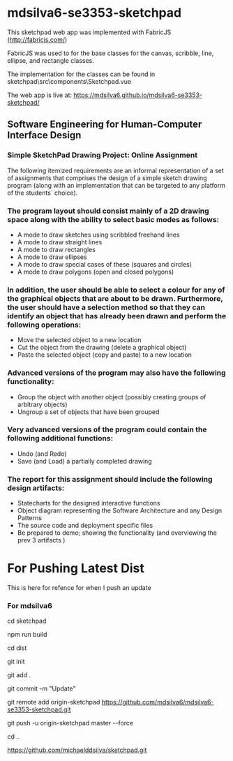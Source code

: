 # mdsilva6-se3353-sketchpad

This sketchpad web app was implemented with FabricJS (http://fabricjs.com/)

FabricJS was used to for the base classes for the canvas, scribble, line, ellipse, and rectangle classes. 

The implementation for the classes can be found in sketchpad\src\components\Sketchpad.vue

The web app is live at: https://mdsilva6.github.io/mdsilva6-se3353-sketchpad/

## Software Engineering for Human-Computer Interface Design 
### Simple SketchPad Drawing Project:  Online Assignment 

The following itemized requirements are an informal representation of a set of assignments that comprises the design of a simple sketch drawing program (along with an implementation that can be targeted to any platform of the students` choice). 

### The program layout should consist mainly of a 2D drawing space along with the ability to select basic modes as follows: 

- A mode to draw sketches using scribbled freehand lines 
- A mode to draw straight lines 
- A mode to draw rectangles 
- A mode to draw ellipses 
- A mode to draw special cases of these (squares and circles) 
- A mode to draw polygons (open and closed polygons) 

### In addition, the user should be able to select a colour for any of the graphical objects that are about to be drawn. Furthermore, the user should have a selection method so that they can identify an object that has already been drawn and perform the following operations: 

- Move the selected object to a new location 
- Cut the object from the drawing (delete a graphical object) 
- Paste the selected object (copy and paste) to a new location 

### Advanced versions of the program may also have the following functionality: 

- Group the object with another object (possibly creating groups of arbitrary objects) 
- Ungroup a set of objects that have been grouped 

### Very advanced versions of the program could contain the following additional functions: 

- Undo (and Redo) 
- Save (and Load) a partially completed drawing 

### The report for this assignment should include the following design artifacts: 

- Statecharts for the designed interactive functions 
- Object diagram representing the Software Architecture and any Design Patterns 
- The source code and deployment specific files 
- Be prepared to demo; showing the functionality (and overviewing the prev 3 artifacts )


# For Pushing Latest Dist 

This is here for refence for when I push an update

### For mdsilva6

cd sketchpad

npm run build

cd dist

git init

git add .

git commit -m "Update"

git remote add origin-sketchpad https://github.com/mdsilva6/mdsilva6-se3353-sketchpad.git

git push -u origin-sketchpad master --force

cd ..




https://github.com/michaelddsilva/sketchpad.git
